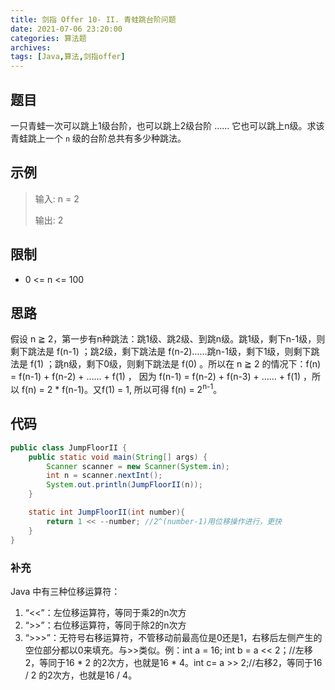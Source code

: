 ```yaml
---
title: 剑指 Offer 10- II. 青蛙跳台阶问题
date: 2021-07-06 23:20:00
categories: 算法题
archives:
tags: [Java,算法,剑指offer]
---
```


## 题目

一只青蛙一次可以跳上1级台阶，也可以跳上2级台阶 …… 它也可以跳上n级。求该青蛙跳上一个 `n` 级的台阶总共有多少种跳法。

## 示例

> 输入: n = 2
>
> 输出: 2

<!--more-->

## 限制

- 0 <= n <= 100

## 思路

假设 n ≧ 2，第一步有n种跳法：跳1级、跳2级、到跳n级。跳1级，剩下n-1级，则剩下跳法是 f(n-1) ；跳2级，剩下跳法是 f(n-2)……跳n-1级，剩下1级，则剩下跳法是 f(1) ；跳n级，剩下0级，则剩下跳法是 f(0) 。所以在 n ≧ 2 的情况下：f(n) = f(n-1) + f(n-2) + …… + f(1) ， 因为 f(n-1) = f(n-2) + f(n-3) + …… + f(1) ，所以 f(n) = 2 * f(n-1)。又f(1)  = 1, 所以可得 f(n) = 2<sup>n-1</sup>。

## 代码

```java
public class JumpFloorII {
    public static void main(String[] args) {
        Scanner scanner = new Scanner(System.in);
        int n = scanner.nextInt();
        System.out.println(JumpFloorII(n));
    }

    static int JumpFloorII(int number){
        return 1 << --number; //2^(number-1)用位移操作进行，更快
    }
}
```

### 补充

Java 中有三种位移运算符：

1. “<<”：左位移运算符，等同于乘2的n次方
2. “>>”：右位移运算符，等同于除2的n次方
3. “>>>”：无符号右移运算符，不管移动前最高位是0还是1，右移后左侧产生的空位部分都以0来填充。与>>类似。例：int a = 16; int b = a << 2；//左移2，等同于16 * 2 的2次方，也就是16 * 4。int c= a >> 2;//右移2，等同于16 / 2 的2次方，也就是16 / 4。

